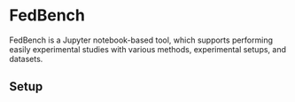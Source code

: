 # FedBench

FedBench is a Jupyter notebook-based tool, which supports performing easily experimental studies with various methods, experimental setups, and datasets.

## Setup
